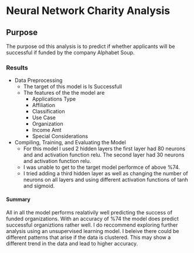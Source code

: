 # Neural Network Charity Analysis

## Purpose
The purpose od this analysis is to predict if whether applicants will be successful if funded by the company Alphabet Soup. 

### Results
- Data Preprocessing
    - The target of this model is Is Successfull
    - The features of the the model are
        - Applications Type
        - Affiliation
        - Classification
        - Use Case
        - Organization
        - Income Amt
        - Special Considerations
- Compiling, Training, and Evaluating the Model
    - For this model I used 2 hidden layers the first layer had 80 neurons and and activation function relu. The second layer had 30 neurons and activation function relu.
    - I was unable to get to the target model performce of above %74.
    - I tried adding a third hidden layer as well as changing the number of neurons on all layers and using different activation functions of tanh and sigmoid.

#### Summary
All in all the model performs realativily well predicting the success of funded organizations. With an accuracy of %74 the model does predict successful organiztions rather well. I do reccommend exploring further analysis using an unsupervised learning model. I beleive there could be different patterns that arise if the data is clustered. This may show a different trend in the data and lead to higher accuracy.        